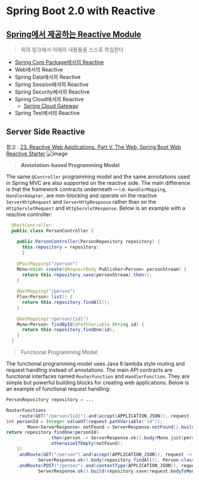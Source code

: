 # Spring Boot 2.0 with Reactive

## [Spring에서 제공하는 Reactive Module](https://docs.spring.io/spring-framework/docs/current/reference/html/index.html)
> 위의 링크에서 아래의 내용들을 스스로 학습한다
* [Spring Core Package에서의 Reactive](https://docs.spring.io/spring-framework/docs/current/reference/html/core.html#spring-core)
* Web에서의 Reactive
* Spring Data에서의 Reactive
* Spring Session에서의 Reactive
* Spring Security에서의 Reactive
* Spring Cloud에서의 Reactive
  * [Spring Cloud Gateway](https://cloud.spring.io/spring-cloud-gateway/reference/html/)
* Spring Test에서의 Reactive

## Server Side Reactive
참고 : [23. Reactive Web Applications. Part V. The Web, Spring Boot Web Reactive Starter](https://github.com/bclozel/spring-boot-web-reactive#spring-boot-web-reactive-starter)
![image](https://user-images.githubusercontent.com/62865808/171002215-a09bcdb8-24c5-478f-9f56-8be095910149.png)

> **Annotation-based Programming Model**<br/>

The same `@Controller` programming model and the same annotations used in Spring MVC are also supported on the reactive side. The main difference is that the framework contracts underneath — i.e. `HandlerMapping`, `HandlerAdapter`, are non-blocking and operate on the reactive `ServerHttpRequest` and `ServerHttpResponse` rather than on the `HttpServletRequest` and `HttpServletResponse`. Below is an example with a reactive controller:
```java
  @RestController
  public class PersonController {
    
    public PersonController(PersonRepository repository) {
      this.repository = repository;
	  }
    
    @PostMapping("/person")
    Mono<Void> create(@RequestBody Publisher<Person> personStream) {
      return this.repository.save(personStream).then();
    }
    
    @GetMapping("/person")
    Flux<Person> list() {
      return this.repository.findAll();
    }
    
    @GetMapping("/person/{id}")
    Mono<Person> findById(@PathVariable String id) {
      return this.repository.findOne(id);
    }
  }

```

> Functional Programming Model<br />

The functional programming model uses Java 8 lambda style routing and request handling instead of annotations. The main API contracts are functional interfaces named `RouterFunction` and `HandlerFunction`. They are simple but powerful building blocks for creating web applications. Below is an example of functional request handling:
```java
PersonRepository repository = ...

RouterFunctions
	.route(GET("/person/{id}").and(accept(APPLICATION_JSON)), request -> {
int personId = Integer.valueOf(request.pathVariable("id"));
		Mono<ServerResponse> notFound = ServerResponse.notFound().build();
return repository.findOne(personId)
				.then(person -> ServerResponse.ok().body(Mono.just(person), Person.class))
				.otherwiseIfEmpty(notFound);
	})
	.andRoute(GET("/person").and(accept(APPLICATION_JSON)), request ->
			ServerResponse.ok().body(repository.findAll(), Person.class))
	.andRoute(POST("/person").and(contentType(APPLICATION_JSON)), request ->
			ServerResponse.ok().build(repository.save(request.bodyToMono(Person.class))));
```
